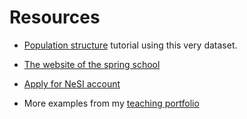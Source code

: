 # Resources

* [Population structure](https://github.com/ldutoit/bully_gbs/blob/master/populationstructure_tuto/populationstructure_tuto.md) tutorial using this very dataset.

* [The website of the spring school](https://otagocarpentries.github.io/bioinformatics-spring-school-2020/)

* [Apply for NeSI account](https://www.nesi.org.nz/)

* More examples from my [teaching portfolio](https://ldutoit.github.io/teaching/)
